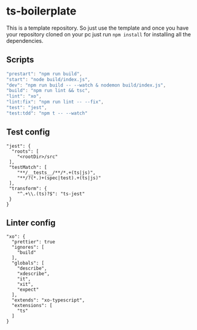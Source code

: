 # ts-boilerplate

This is a template repository. So just use the template and once you have your repository cloned on your pc just run `npm install` for installing all the dependencies.

## Scripts

```javascript
"prestart": "npm run build",
"start": "node build/index.js",
"dev": "npm run build -- --watch & nodemon build/index.js",
"build": "npm run lint && tsc",
"lint": "xo",
"lint:fix": "npm run lint -- --fix",
"test": "jest",
"test:tdd": "npm t -- --watch"
```

## Test config

```
"jest": {
  "roots": [
    "<rootDir>/src"
 ],
 "testMatch": [
    "**/__tests__/**/*.+(ts|js)",
    "**/?(*.)+(spec|test).+(ts|js)"
 ],
 "transform": {
    "^.+\\.(ts)?$": "ts-jest"
 }
}

```

## Linter config

```
"xo": {
  "prettier": true
  "ignores": [
    "build"
  ],
  "globals": [
    "describe",
    "xdescribe",
    "it",
    "xit",
    "expect"
  ],
  "extends": "xo-typescript",
  "extensions": [ 
    "ts"
  ]
}

```
